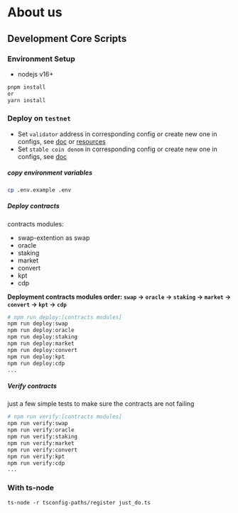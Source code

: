 # About us

## Development Core Scripts

### Environment Setup

- nodejs v16+

```sh
pnpm install
or
yarn install
```

### Deploy on `testnet`

- Set `validator` address in corresponding config or create new one in configs, see [doc](https://docs.seinetwork.io/develop/get-started#3.-run-a-chain-locally) or [resources](https://docs.sei.io/develop/resources)
- Set `stable coin denom` in corresponding config or create new one in configs, see [doc](https://docs.seinetwork.io/advanced/tokenfactory)

##### copy environment variables

```sh
cp .env.example .env
```

##### Deploy contracts

contracts modules:
- swap-extention as swap
- oracle
- staking
- market
- convert
- kpt
- cdp

**Deployment contracts modules order: `swap` -> `oracle` -> `staking` -> `market` -> `convert` -> `kpt` -> `cdp`**

```sh
# npm run deploy:[contracts modules]
npm run deploy:swap
npm run deploy:oracle
npm run deploy:staking
npm run deploy:market
npm run deploy:convert
npm run deploy:kpt
npm run deploy:cdp
...

```

##### Verify contracts

just a few simple tests to make sure the contracts are not failing

```sh
# npm run verify:[contracts modules]
npm run verify:swap
npm run verify:oracle
npm run verify:staking
npm run verify:market
npm run verify:convert
npm run verify:kpt
npm run verify:cdp
...

```

### With ts-node

```shell
ts-node -r tsconfig-paths/register just_do.ts
```
